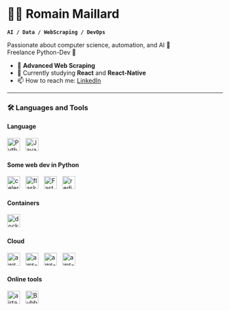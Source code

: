 # 👨‍💻 Romain Maillard

**`AI / Data / WebScraping / DevOps`**

Passionate about computer science, automation, and AI 🤖
<br>
Freelance Python-Dev 🚀

- 🔭 **Advanced Web Scraping**
- 🌱 Currently studying **React** and **React-Native**
- 📫 How to reach me: [LinkedIn](https://www.linkedin.com/in/romain-maillard6/)

---

### 🛠️ Languages and Tools

#### Language

<img align="left" alt="Python" width="30px" style="padding-right:10px;" src="https://www.svgrepo.com/show/452091/python.svg" />
<img align="left" alt="JavaScript" width="30px" style="padding-right:10px;" src="https://www.svgrepo.com/show/353925/javascript.svg" 
<img align="left" alt="SQL" width="30px" style="padding-right:10px;" src="https://www.svgrepo.com/show/110472/sql-file-symbol.svg" />

<br><br>

#### Some web dev in Python

<img  align="left" alt="celery" width="30px" style="padding-right:10px;" src="https://upload.wikimedia.org/wikipedia/commons/1/19/Celery_logo.png" />
<img  align="left" alt="flask" width="30px" style="padding-right:10px;" src="https://www.svgrepo.com/show/508915/flask.svg" />
<img  align="left" alt="Fast API" width="30px" style="padding-right:10px;" src="https://pbs.twimg.com/profile_images/1417542931209199621/fWMEIB5j_400x400.jpg" />
<img align="left" alt="redis" width="30px" style="padding-right:10px;" src="https://www.svgrepo.com/show/354272/redis.svg" />

<br><br>

#### Containers

<img  align="left" alt="docker" width="30px" style="padding-right:10px;" src="https://www.svgrepo.com/show/452192/docker.svg" />

<br><br>

#### Cloud

<img align="left" alt="aws" width="30px" style="padding-right:10px;" src="https://www.svgrepo.com/show/448266/aws.svg" />
<img align="left" alt="aws-lambda" width="30px" style="padding-right:10px;" src="https://www.svgrepo.com/show/448267/aws-lambda.svg" />
<img align="left" alt="aws-ec2" width="30px" style="padding-right:10px;" src="https://www.svgrepo.com/show/448268/aws-ec2.svg" />
<img align="left" alt="aws-rds" width="30px" style="padding-right:10px;" src="https://www.svgrepo.com/show/353458/aws-rds.svg" />

<br><br>

#### Online tools

<img align="left" alt="airtable" width="30px" style="padding-right:10px;" src="https://www.svgrepo.com/show/353383/airtable.svg" />
<img align="left" alt="Bubble" width="30px" style="padding-right:10px;" src="https://encrypted-tbn0.gstatic.com/images?q=tbn:ANd9GcSIR39GQjdjMgbi_jtBpPZB3Ywo8BeXtSyqMw&usqp=CAU" />
